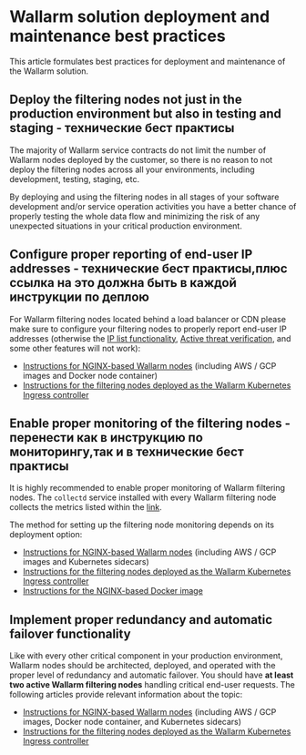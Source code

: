 # Wallarm solution deployment and maintenance best practices

This article formulates best practices for deployment and maintenance of the Wallarm solution.


## Deploy the filtering nodes not just in the production environment but also in testing and staging - технические бест практисы

The majority of Wallarm service contracts do not limit the number of Wallarm nodes deployed by the customer, so there is no reason to not deploy the filtering nodes across all your environments, including development, testing, staging, etc.

By deploying and using the filtering nodes in all stages of your software development and/or service operation activities you have a better chance of properly testing the whole data flow and minimizing the risk of any unexpected situations in your critical production environment.

## Configure proper reporting of end-user IP addresses - технические бест практисы,плюс ссылка на это должна быть в каждой инструкции по деплою

For Wallarm filtering nodes located behind a load balancer or CDN please make sure to configure your filtering nodes to properly report end-user IP addresses (otherwise the [IP list functionality](user-guides/ip-lists/overview.md), [Active threat verification](detecting-vulnerabilities.md#active-threat-verification), and some other features will not work):

* [Instructions for NGINX-based Wallarm nodes](../admin-en/using-proxy-or-balancer-en.md) (including AWS / GCP images and Docker node container)
* [Instructions for the filtering nodes deployed as the Wallarm Kubernetes Ingress controller](../admin-en/configuration-guides/wallarm-ingress-controller/best-practices/report-public-user-ip.md)

## Enable proper monitoring of the filtering nodes - перенести как в инструкцию по мониторингу,так и в технические бест практисы

It is highly recommended to enable proper monitoring of Wallarm filtering nodes. The `collectd` service installed with every Wallarm filtering node collects the metrics listed within the [link](../admin-en/monitoring/available-metrics.md).

The method for setting up the filtering node monitoring depends on its deployment option:

* [Instructions for NGINX-based Wallarm nodes](../admin-en/monitoring/intro.md) (including AWS / GCP images and Kubernetes sidecars)
* [Instructions for the filtering nodes deployed as the Wallarm Kubernetes Ingress controller](../admin-en/configuration-guides/wallarm-ingress-controller/best-practices/ingress-controller-monitoring.md)
* [Instructions for the NGINX-based Docker image](../admin-en/installation-docker-en.md#monitoring-configuration)

## Implement proper redundancy and automatic failover functionality

Like with every other critical component in your production environment, Wallarm nodes should be architected, deployed, and operated with the proper level of redundancy and automatic failover. You should have **at least two active Wallarm filtering nodes** handling critical end-user requests. The following articles provide relevant information about the topic:

* [Instructions for NGINX-based Wallarm nodes](../admin-en/configure-backup-en.md) (including AWS / GCP images, Docker node container, and Kubernetes sidecars)
* [Instructions for the filtering nodes deployed as the Wallarm Kubernetes Ingress controller](../admin-en/configuration-guides/wallarm-ingress-controller/best-practices/high-availability-considerations.md)
